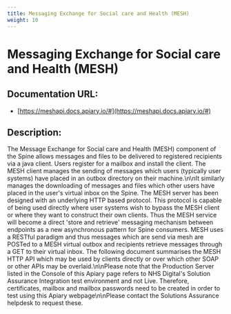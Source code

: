 ```yaml
---
title: Messaging Exchange for Social care and Health (MESH)
weight: 10
---
```


# Messaging Exchange for Social care and Health (MESH)

## Documentation URL:
 - [https://meshapi.docs.apiary.io/#](https://meshapi.docs.apiary.io/#)

## Description:
The Message Exchange for Social care and Health (MESH) component of the Spine allows messages and files to be delivered to registered recipients via a java client. Users register for a mailbox and install the client. The MESH client manages the sending of messages which users (typically user systems) have placed in an outbox directory on their machine.\n\nIt similarly manages the downloading of messages and files which other users have placed in the user's virtual inbox on the Spine. The MESH server has been designed with an underlying HTTP based protocol. This protocol is capable of being used directly where user systems wish to bypass the MESH client or where they want to construct their own clients. Thus the MESH service will become a direct 'store and retrieve' messaging mechanism between endpoints as a new asynchronous pattern for Spine consumers. MESH uses a RESTful paradigm and thus messages which are send via mesh are POSTed to a MESH virtual outbox and recipients retrieve messages through a GET to their virtual inbox. The following document summarises the MESH HTTP API which may be used by clients directly or over which other SOAP or other APIs may be overlaid.\n\nPlease note that the Production Server listed in the Console of this Apiary page refers to NHS Digital's Solution Assurance Integration test environment and not Live. Therefore, certificates, mailbox and mailbox passwords need to be created in order to test using this Apiary webpage\n\nPlease contact the Solutions Assurance helpdesk to request these.

